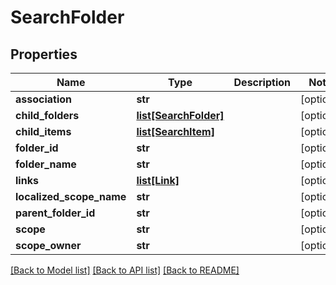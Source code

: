 # SearchFolder

## Properties
Name | Type | Description | Notes
------------ | ------------- | ------------- | -------------
**association** | **str** |  | [optional] 
**child_folders** | [**list[SearchFolder]**](SearchFolder.md) |  | [optional] 
**child_items** | [**list[SearchItem]**](SearchItem.md) |  | [optional] 
**folder_id** | **str** |  | [optional] 
**folder_name** | **str** |  | [optional] 
**links** | [**list[Link]**](Link.md) |  | [optional] 
**localized_scope_name** | **str** |  | [optional] 
**parent_folder_id** | **str** |  | [optional] 
**scope** | **str** |  | [optional] 
**scope_owner** | **str** |  | [optional] 

[[Back to Model list]](../README.md#documentation-for-models) [[Back to API list]](../README.md#documentation-for-api-endpoints) [[Back to README]](../README.md)


